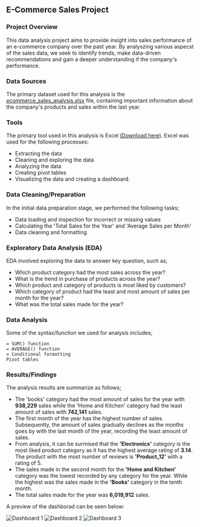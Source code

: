 ## E-Commerce Sales Project
### Project Overview
This data analysis project aims to provide insight into sales performance of an e-commerce company over the past year. By analyszing various aspecst of the sales data, we seek to identify trends, make data-driven recommendations and gain a deeper understanding if the company's performance.

### Data Sources
The primary dataset used for this analysis is the [ecommerce_sales_analysis.xlsx](https://github.com/user-attachments/files/17059308/ecommerce_sales_analysis.xlsx) file, containing important information about the company's products and sales within the last year. 

### Tools
The primary tool used in this analysis is Excel [(Download here)](https://microsoft-excel.en.softonic.com/download). Excel was used for the following processes:
- Extracting the data
- Cleaning and exploring the data
- Analyzing the data
- Creating pivot tables
- Visualizing the data and creating a dashboard.

### Data Cleaning/Preparation
In the initial data preparation stage, we performed the following tasks;
- Data loading and inspection for incorrect or missing values
- Calculating the 'Total Sales for the Year' and 'Average Sales per Month'
- Data cleaning and formatting

### Exploratory Data Analysis (EDA)
EDA involved exploring the data to answer key question, such as;
- Which product category had the most sales across the year?
- What is the trend in purchase of products across the year?
- Which product and category of products is most liked by customers?
- Which category of product had the least and most amount of sales per month for the year?
- What was the total sales made for the year?

### Data Analysis
Some of the syntax/function we used for analysis includes;
```excel
= SUM() function
= AVERAGE() function
= Conditional formatting
Pivot tables
```

### Results/Findings
The analysis results are summarize as follows;
- The 'books' category had the most amount of sales for the year with **938,229** sales while the 'Home and Kitchen' category had the least amount of sales with **742,141** sales.
- The first month of the year has the highest number of sales. Subsequently, the amount of sales gradually declines as the months goes by with the last month of the year, recording the least amount of sales.
- From analysis, it can be surmised that the **'Electronics'** category is the most liked product category as it has the highest average rating of **3.14**. The product with the most number of reviews is **'Product_12'** with a rating of 5.
- The sales made in the second month for the **'Home and Kitchen'** category was the lowest recorded by any category for the year. While the highest was the sales made in the **'Books'** category in the tenth month.
- The total sales made for the year was **6,019,912** sales.

A preview of the dashborad can be seen below:

![Dashboard 1](https://github.com/user-attachments/assets/4452ecc9-e618-44c0-95b2-43b20e0e7b68)      ![Dashboard 2](https://github.com/user-attachments/assets/251d09af-955f-4ae2-8e2b-1653f870ec6a)      ![Dashboard 3](https://github.com/user-attachments/assets/6883fe8e-7320-4c28-8128-f88375221f00)



